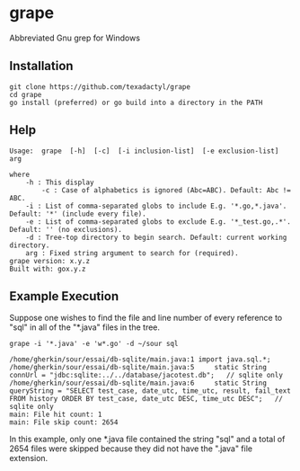 # grape
Abbreviated Gnu grep for Windows

## Installation

```
git clone https://github.com/texadactyl/grape
cd grape
go install (preferred) or go build into a directory in the PATH
```

## Help

```
Usage:  grape  [-h]  [-c]  [-i inclusion-list]  [-e exclusion-list]  arg

where
	-h : This display
        -c : Case of alphabetics is ignored (Abc=ABC). Default: Abc != ABC.
	-i : List of comma-separated globs to include E.g. '*.go,*.java'. Default: '*' (include every file).
	-e : List of comma-separated globs to exclude E.g. '*_test.go,.*'. Default: '' (no exclusions).
	-d : Tree-top directory to begin search. Default: current working directory.
	arg : Fixed string argument to search for (required).
grape version: x.y.z
Built with: gox.y.z
```

## Example Execution

Suppose one wishes to find the file and line number of every reference to "sql" in all of the "*.java" files in the tree.
```
grape -i '*.java' -e 'w*.go' -d ~/sour sql

/home/gherkin/sour/essai/db-sqlite/main.java:1 import java.sql.*;
/home/gherkin/sour/essai/db-sqlite/main.java:5     static String connUrl = "jdbc:sqlite:../../database/jacotest.db";   // sqlite only
/home/gherkin/sour/essai/db-sqlite/main.java:6     static String queryString = "SELECT test_case, date_utc, time_utc, result, fail_text FROM history ORDER BY test_case, date_utc DESC, time_utc DESC";   // sqlite only
main: File hit count: 1
main: File skip count: 2654
```
In this example, only one *.java file contained the string "sql" and a total of 2654 files were skipped because they did not have the ".java" file extension.
